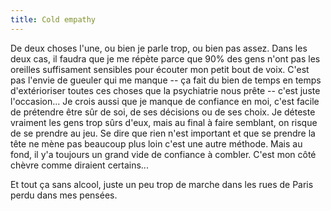 ```yaml
---
title: Cold empathy
---
```


De deux choses l'une, ou bien je parle trop, ou bien pas assez. Dans les deux
cas, il faudra que je me répète parce que 90% des gens n'ont pas les oreilles
suffisament sensibles pour écouter mon petit bout de voix. C'est pas l'envie
de gueuler qui me manque -- ça fait du bien de temps en temps d'extérioriser
toutes ces choses que la psychiatrie nous prête -- c'est juste l'occasion...
Je crois aussi que je manque de confiance en moi, c'est facile de prétendre
être sûr de soi, de ses décisions ou de ses choix. Je déteste vraiment les
gens trop sûrs d'eux, mais au final à faire semblant, on risque de se prendre
au jeu. Se dire que rien n'est important et que se prendre la tête ne mène pas
beaucoup plus loin c'est une autre méthode. Mais au fond, il y'a toujours un
grand vide de confiance à combler. C'est mon côté chèvre comme diraient
certains...

Et tout ça sans alcool, juste un peu trop de marche dans les rues de Paris
perdu dans mes pensées.

